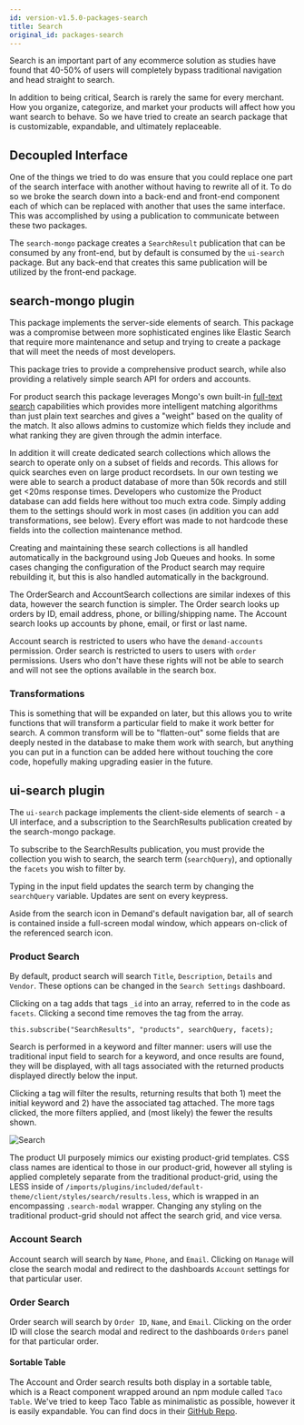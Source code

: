 ```yaml
---
id: version-v1.5.0-packages-search
title: Search
original_id: packages-search
---
```

    
Search is an important part of any ecommerce solution as studies have found that 40-50% of users will completely bypass traditional navigation and head straight to search.

In addition to being critical, Search is rarely the same for every merchant. How you organize, categorize, and market your products will affect how you want search to behave. So we have tried to create an search package that is customizable, expandable, and ultimately replaceable.

## Decoupled Interface

One of the things we tried to do was ensure that you could replace one part of the search interface with another without having to rewrite all of it. To do so we broke the search down into a back-end and front-end component each of which can be replaced with another that uses the same interface. This was accomplished by using a publication to communicate between these two packages.

The `search-mongo` package creates a `SearchResult` publication that can be consumed by any front-end, but by default is consumed by the `ui-search` package. But any back-end that creates this same publication will be utilized by the front-end package.

## search-mongo plugin

This package implements the server-side elements of search. This package was a compromise between more sophisticated engines like Elastic Search that require more maintenance and setup and trying to create a package that will meet the needs of most developers.

This package tries to provide a comprehensive product search, while also providing a relatively simple search API for orders and accounts.

For product search this package leverages Mongo's own built-in [full-text search](https://docs.mongodb.com/manual/reference/operator/query/text/) capabilities which provides more intelligent matching algorithms than just plain text searches and gives a "weight" based on the quality of the match. It also allows admins to customize which fields they include and what ranking they are given through the admin interface.

In addition it will create dedicated search collections which allows the search to operate only on a subset of fields and records. This allows for quick searches even on large product recordsets. In our own testing we were able to search a product database of more than 50k records and still get &lt;20ms response times. Developers who customize the Product database can add fields here without too much extra code. Simply adding them to the settings should work in most cases (in addition you can add transformations, see below). Every effort was made to not hardcode these fields into the collection maintenance method.

Creating and maintaining these search collections is all handled automatically in the background using Job Queues and hooks. In some cases changing the configuration of the Product search may require rebuilding it, but this is also handled automatically in the background.

The OrderSearch and AccountSearch collections are similar indexes of this data, however the search function is simpler. The Order search looks up orders by ID, email address, phone, or billing/shipping name. The Account search looks up accounts by phone, email, or first or last name.

Account search is restricted to users who have the `demand-accounts` permission. Order search is restricted to users to users with `order` permissions. Users who don't have these rights will not be able to search and will not see the options available in the search box.

### Transformations

This is something that will be expanded on later, but this allows you to write functions that will transform a particular field to make it work better for search. A common transform will be to "flatten-out" some fields that are deeply nested in the database to make them work with search, but anything you can put in a function can be added here without touching the core code, hopefully making upgrading easier in the future.

## ui-search plugin

The `ui-search` package implements the client-side elements of search - a UI interface, and a subscription to the SearchResults publication created by the search-mongo package.

To subscribe to the SearchResults publication, you must provide the collection you wish to search, the search term (`searchQuery`), and optionally the `facets` you wish to filter by.

Typing in the input field updates the search term by changing the `searchQuery` variable. Updates are sent on every keypress.

Aside from the search icon in Demand's default navigation bar, all of search is contained inside a full-screen modal window, which appears on-click of the referenced search icon.

### Product Search

By default, product search will search `Title`, `Description`, `Details` and `Vendor`. These options can be changed in the `Search Settings` dashboard.

Clicking on a tag adds that tags `_id` into an array, referred to in the code as `facets`. Clicking a second time removes the tag from the array.

`this.subscribe("SearchResults", "products", searchQuery, facets);`

Search is performed in a keyword and filter manner: users will use the traditional input field to search for a keyword, and once results are found, they will be displayed, with all tags associated with the returned products displayed directly below the input.

Clicking a tag will filter the results, returning results that both 1) meet the initial keyword and 2) have the associated tag attached. The more tags clicked, the more filters applied, and (most likely) the fewer the results shown.

![Search](/assets/developer-search-ui.png)

The product UI purposely mimics our existing product-grid templates. CSS class names are identical to those in our product-grid, however all styling is applied completely separate from the traditional product-grid, using the LESS inside of `/imports/plugins/included/default-theme/client/styles/search/results.less`, which is wrapped in an encompassing `.search-modal` wrapper. Changing any styling on the traditional product-grid should not affect the search grid, and vice versa.

### Account Search

Account search will search by `Name`, `Phone`, and `Email`. Clicking on `Manage` will close the search modal and redirect to the dashboards `Account` settings for that particular user.

### Order Search

Order search will search by `Order ID`, `Name`, and `Email`. Clicking on the order ID will close the search modal and redirect to the dashboards `Orders` panel for that particular order.

#### Sortable Table

The Account and Order search results both display in a sortable table, which is a React component wrapped around an npm module called `Taco Table`. We've tried to keep Taco Table as minimalistic as possible, however it is easily expandable. You can find docs in their [GitHub Repo](https://github.com/pbeshai/react-taco-table).
